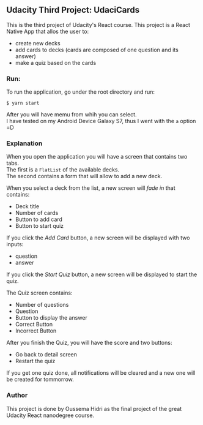 ## Udacity Third Project: UdaciCards

This is the third project of Udacity's React course. This project is a React Native App that allos the user to:

- create new decks
- add cards to decks (cards are composed of one question and its answer)
- make a quiz based on the cards


### Run:

To run the application, go under the root directory and run:

```
$ yarn start
```

After you will have memu from whih you can select.  
I have tested on my Android Device Galaxy S7, thus I went with the `a` option =D


### Explanation

When you open the application you will have a screen that contains two tabs.  
The first is a `FlatList` of the available decks.  
The second contains a form that will allow to add a new deck.


When you select a deck from the list, a new screen will _fade in_ that contains:

- Deck title
- Number of cards
- Button to add card
- Button to start quiz


If you click the _Add Card_ button, a new screen will be displayed with two inputs:

- question
- answer


If you click the _Start Quiz_ button, a new screen will be displayed to start the quiz.

The Quiz screen contains:

- Number of questions
- Question
- Button to display the answer
- Correct Button
- Incorrect Button

After you finish the Quiz, you will have the score and two buttons:

- Go back to detail screen
- Restart the quiz


If you get one quiz done, all notifications will be cleared and a new one will be created for tommorrow.


### Author

This project is done by Oussema Hidri as the final project of the great Udacity React nanodegree course.


